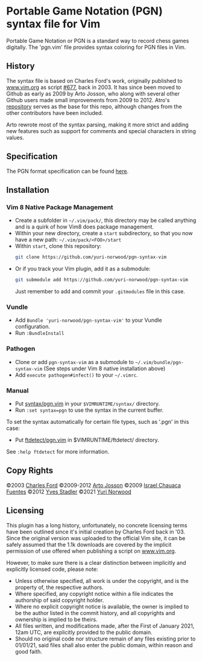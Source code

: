 # Portable Game Notation (PGN) syntax file for Vim
Portable Game Notation or PGN is a standard way to record chess games digitally.
The 'pgn.vim' file provides syntax coloring for PGN files in Vim.

## History
The syntax file is based on Charles Ford's work, originally published to
www.vim.org as script
[#677](https://www.vim.org/scripts/script.php?script_id=677), back in 2003. It
has since been moved to Github as early as 2009 by  Arto Josson, who along with
several other Github users made small improvements from 2009 to 2012. Atro's
[repository](https://github.com/artoj/pgn-syntax-vim) serves as the base for
this repo, although changes from the other contributors have been included.

Arto rewrote most of the syntax parsing, making it more strict and adding new
features such as support for comments and special characters in string
values.

## Specification
The PGN format specification can be found
[here](http://www.saremba.de/chessgml/standards/pgn/pgn-complete.htm).


## Installation

### Vim 8 Native Package Management
- Create a subfolder in `~/.vim/pack/`, this directory may be called
  anything and is a quirk of how Vim8 does package management.
- Within your new directory, create a `start` subdirectory, so that you now have
  a new path: `~/.vim/pack/<FOO>/start`
- Within `start`, clone this repository:
  ```sh
  git clone https://github.com/yuri-norwood/pgn-syntax-vim
  ```
- Or if you track your Vim plugin, add it
  as a submodule:
  ```sh
  git submodule add https://github.com/yuri-norwood/pgn-syntax-vim
  ```
  Just remember to add and commit your `.gitmodules` file in this case.

### Vundle
- Add `Bundle 'yuri-norwood/pgn-syntax-vim'` to your Vundle configuration.
- Run `:BundleInstall`

### Pathogen
- Clone or add `pgn-syntax-vim` as a submodule to `~/.vim/bundle/pgn-syntax-vim`
  (See steps under Vim 8 native installation above)
- Add `execute pathogen#infect()` to your `~/.vimrc`.

### Manual
- Put [syntax/pgn.vim](syntax/pgn.vim) in your `$VIMRUNTIME/syntax/`
  directory.
- Run `:set syntax=pgn` to use the syntax in the current buffer.

To set the syntax automatically for certain file types, such as '.pgn' in this
case:
- Put [ftdetect/pgn.vim](ftdetect/pgn.vim) in $VIMRUNTIME/ftdetect/ directory.

See `:help ftdetect` for more information.

## Copy Rights
©2003      [Charles Ford](https://vim.org/profile.php?user_id=2607)
©2009-2012 [Arto Josson](https://github.com/artoj)
©2009      [Israel Chauaca Fuentes](https://github.com/Raimondi)
©2012      [Yves Stadler](https://github.com/mvy)
©2021      [Yuri Norwood](https://github.com/yuri-norwood)

## Licensing
This plugin has a long history, unfortunately, no concrete licensing terms have
been outlined since it's initial creation by Charles Ford back in '03. Since the
original version was uploaded to the official Vim site, it can be safely assumed
that the 1.1k downloads are covered by the implicit permission of use offered
when publishing a script on www.vim.org.

However, to make sure there is a clear distinction between implicitly and
explicitly licensed code, please note:
- Unless otherwise specified, all work is under the copyright, and is the
  property of, the respective authors.
- Where specified, any copyright notice within a file indicates the authorship
  of said copyright holder.
- Where no explicit copyright notice is available, the owner is implied to be
  the author listed in the commit history, and all copyrights and ownership is
  implied to be theirs.
- All files written, and modifications made, after the First of January 2021,
  12am UTC, are explicitly provided to the public domain.
- Should no original code nor structure remain of any files existing prior to
  01/01/21, said files shall also enter the public domain, within reason and
  good faith.

